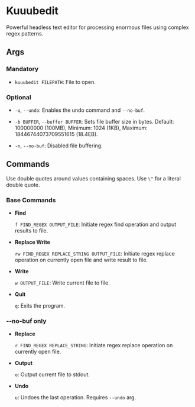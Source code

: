 # Kuuubedit

Powerful headless text editor for processing enormous files using complex regex patterns.

## Args

### Mandatory

- `kuuubedit FILEPATH`: File to open.

### Optional

- `-u`, `--undo`: Enables the undo command and `--no-buf`.

- `-b BUFFER`, `--buffer BUFFER`: Sets file buffer size in bytes. Default: 100000000 (100MB), Minimum: 1024 (1KB), Maximum: 18446744073709551615 (18.4EB).

- `-n`, `--no-buf`: Disabled file buffering.

## Commands

Use double quotes around values containing spaces. Use `\"` for a literal double quote.

### Base Commands

- **Find**

    `f FIND_REGEX OUTPUT_FILE`: Initiate regex find operation and output results to file.

- **Replace Write**

    `rw FIND_REGEX REPLACE_STRING OUTPUT_FILE`: Initiate regex replace operation on currently open file and write result to file.

- **Write**

    `w OUTPUT_FILE`: Write current file to file.

- **Quit**

    `q`: Exits the program.

### --no-buf only

- **Replace**

    `r FIND_REGEX REPLACE_STRING`: Initiate regex replace operation on currently open file.

- **Output**

    `o`: Output current file to stdout.

- **Undo**

    `u`: Undoes the last operation. Requires `--undo` arg.
